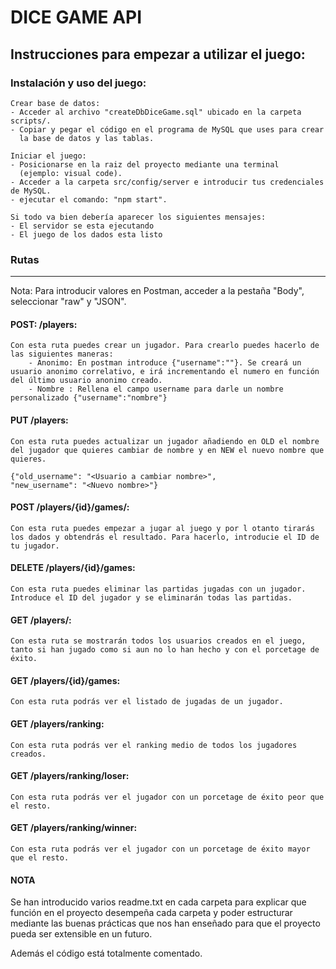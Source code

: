 # DICE GAME API

## Instrucciones para empezar a utilizar el juego:

### Instalación y uso del juego:
    Crear base de datos:
    - Acceder al archivo "createDbDiceGame.sql" ubicado en la carpeta scripts/.
    - Copiar y pegar el código en el programa de MySQL que uses para crear 
      la base de datos y las tablas.

    Iniciar el juego:
    - Posicionarse en la raiz del proyecto mediante una terminal 
      (ejemplo: visual code).
    - Acceder a la carpeta src/config/server e introducir tus credenciales de MySQL.
    - ejecutar el comando: "npm start".
 
    Si todo va bien debería aparecer los siguientes mensajes:
    - El servidor se esta ejecutando
    - El juego de los dados esta listo

### Rutas
------------- 
Nota: Para introducir valores en Postman, acceder a la pestaña "Body", 
seleccionar "raw" y "JSON".

#### POST: /players:

    Con esta ruta puedes crear un jugador. Para crearlo puedes hacerlo de las siguientes maneras:
        - Anonimo: En postman introduce {"username":""}. Se creará un usuario anonimo correlativo, e irá incrementando el numero en función del último usuario anonimo creado.
        - Nombre : Rellena el campo username para darle un nombre personalizado {"username":"nombre"}

#### PUT /players:

    Con esta ruta puedes actualizar un jugador añadiendo en OLD el nombre del jugador que quieres cambiar de nombre y en NEW el nuevo nombre que quieres.
    
    {"old_username": "<Usuario a cambiar nombre>",
    "new_username": "<Nuevo nombre>"}

#### POST /players/{id}/games/:

    Con esta ruta puedes empezar a jugar al juego y por l otanto tirarás los dados y obtendrás el resultado. Para hacerlo, introducie el ID de tu jugador.

#### DELETE /players/{id}/games:

    Con esta ruta puedes eliminar las partidas jugadas con un jugador.
    Introduce el ID del jugador y se eliminarán todas las partidas.

#### GET /players/:

    Con esta ruta se mostrarán todos los usuarios creados en el juego, tanto si han jugado como si aun no lo han hecho y con el porcetage de éxito.

#### GET /players/{id}/games:

    Con esta ruta podrás ver el listado de jugadas de un jugador.

#### GET /players/ranking: 

    Con esta ruta podrás ver el ranking medio de todos los jugadores creados.

#### GET /players/ranking/loser:

    Con esta ruta podrás ver el jugador con un porcetage de éxito peor que el resto.

#### GET /players/ranking/winner:

    Con esta ruta podrás ver el jugador con un porcetage de éxito mayor que el resto.

#### NOTA

Se han introducido varios readme.txt en cada carpeta para explicar que función en el proyecto desempeña cada carpeta y poder estructurar mediante las buenas prácticas que nos han enseñado para que el proyecto pueda ser extensible en un futuro. 

Además el código está totalmente comentado.
